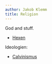 ```yaml
---
author: Jakob Klemm
title: Religion
---
```


God and stuff.

-   [Hexen](hexen)

Ideologien:

-   [Calvinismus](calvinismus)
